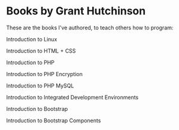 # Books by Grant Hutchinson

These are the books I've authored, to teach others how to program:

Introduction to Linux

Introduction to HTML + CSS

Introduction to PHP

Introduction to PHP Encryption

Introduction to PHP MySQL

Introduction to Integrated Development Environments

Introduction to Bootstrap

Introduction to Bootstrap Components

